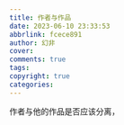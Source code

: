 ```yaml
---
title: 作者与作品
date: 2023-06-10 23:33:53
abbrlink: fcece891
author: 幻非
cover: 
comments: true
tags: 
copyright: true
categories: 
---
```


作者与他的作品是否应该分离，


